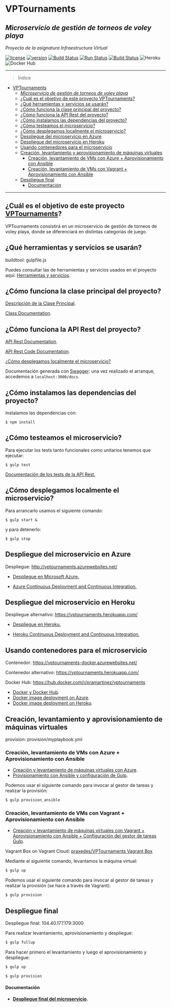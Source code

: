 # VPTournaments
## *Microservicio de gestión de torneos de voley playa*

*Proyecto de la asignatura Infraestructura Virtual*

[![license](https://img.shields.io/badge/license-GPLv3-brightgreen)](https://www.gnu.org/licenses/gpl-3.0.html)   [![version](https://img.shields.io/badge/version-v6.0.0-blue)](https://github.com/pramartinez/IV_project) [![Build Status](https://travis-ci.org/pramartinez/IV_project.svg?branch=master)](https://travis-ci.org/pramartinez/IV_project) [![Run Status](https://api.shippable.com/projects/5d9a289f029be100073e11e9/badge?branch=master)]() [![Build Status](https://dev.azure.com/pramtnez/VPTournaments/_apis/build/status/pramartinez.IV_project?branchName=master)](https://dev.azure.com/pramtnez/VPTournaments/_build/latest?definitionId=1&branchName=master) <!--[![Coverage Status](https://coveralls.io/repos/github/pramartinez/IV_project/badge.svg?branch=master)](https://coveralls.io/github/pramartinez/IV_project?branch=master)--> ![Heroku](https://pyheroku-badge.herokuapp.com/?app=vptournaments&style=plastic) ![Docker Hub](https://dockeri.co/image/pramartinez/vptournaments) 



___________________________________

> Índice

<!--ts-->
- [VPTournaments](#vptournaments)
  - [*Microservicio de gestión de torneos de voley playa*](#microservicio-de-gesti%c3%b3n-de-torneos-de-voley-playa)
  - [¿Cuál es el objetivo de este proyecto VPTournaments?](#%c2%bfcu%c3%a1l-es-el-objetivo-de-este-proyecto-vptournaments)
  - [¿Qué herramientas y servicios se usarán?](#%c2%bfqu%c3%a9-herramientas-y-servicios-se-usar%c3%a1n)
  - [¿Cómo funciona la clase principal del proyecto?](#%c2%bfc%c3%b3mo-funciona-la-clase-principal-del-proyecto)
  - [¿Cómo funciona la API Rest del proyecto?](#%c2%bfc%c3%b3mo-funciona-la-api-rest-del-proyecto)
  - [¿Cómo instalamos las dependencias del proyecto?](#%c2%bfc%c3%b3mo-instalamos-las-dependencias-del-proyecto)
  - [¿Cómo testeamos el microservicio?](#%c2%bfc%c3%b3mo-testeamos-el-microservicio)
  - [¿Cómo desplegamos localmente el microservicio?](#%c2%bfc%c3%b3mo-desplegamos-localmente-el-microservicio)
  - [Despliegue del microservicio en Azure](#despliegue-del-microservicio-en-azure)
  - [Despliegue del microservicio en Heroku](#despliegue-del-microservicio-en-heroku)
  - [Usando contenedores para el microservicio](#usando-contenedores-para-el-microservicio)
  - [Creación, levantamiento y aprovisionamiento de máquinas virtuales](#creaci%c3%b3n-levantamiento-y-aprovisionamiento-de-m%c3%a1quinas-virtuales)
    - [Creación, levantamiento de VMs con Azure + Aprovisionamiento con Ansible](#creaci%c3%b3n-levantamiento-de-vms-con-azure--aprovisionamiento-con-ansible)
    - [Creación, levantamiento de VMs con Vagrant + Aprovisionamiento con Ansible](#creaci%c3%b3n-levantamiento-de-vms-con-vagrant--aprovisionamiento-con-ansible)
  - [Despliegue final](#despliegue-final)
      - [Documentación](#documentaci%c3%b3n)
<!--te-->

__________________________________________


<a name="objetivo-de-este-proyecto"></a>

## ¿Cuál es el objetivo de este proyecto [VPTournaments](https://pramartinez.github.io/IV_project/descripcion_clase)?

VPTournaments consistirá en un microservicio de gestión de torneos de voley playa, donde se diferenciará en distintas categorías de juego.

<a name="herramientas-y-servicios"></a>

## ¿Qué herramientas y servicios se usarán?

buildtool: gulpfile.js

Puedes consultar las de herramientas y servicios usados en el proyecto aquí: [Herramientas y servicios](https://pramartinez.github.io/IV_project/tools_services). 


<a name="clase-principal-del-proyecto"></a>

## ¿Cómo funciona la clase principal del proyecto?

[Descripción de la Clase Principal](https://pramartinez.github.io/IV_project/descripcion_clase). 

[Class Documentation](https://pramartinez.github.io/IV_project/vpt-doc/mainClass.html).

<a name="API-proyecto"></a>

## ¿Cómo funciona la API Rest del proyecto?

[API Rest Documentation](https://pramartinez.github.io/IV_project/api_doc).

[API Rest Code Documentation](https://pramartinez.github.io/IV_project/api-doc/index.html).

[¿Cómo desplegamos localmente el microservicio?](#desplegamos-microservicio) 

Documentación generada con [Swagger](https://swagger.io/): una vez realizado el arranque, accedemos a ```localhost:3000/docs```.


<a name="instalamos-la-clase-del-proyecto"></a>  

## ¿Cómo instalamos las dependencias del proyecto?

Instalamos las dependencias con:

    $ npm install

<a name="testeamos"></a>  

## ¿Cómo testeamos el microservicio?

Para ejecutar los tests tanto funcionales como unitarios tenemos que ejecutar:

    $ gulp test

[Documentación de los tests de la API Rest.](https://pramartinez.github.io/IV_project/tests_funcionales_doc)

<a name="desplegamos-microservicio"></a>

## ¿Cómo desplegamos localmente el microservicio?

Para arrancarlo usamos el siguiente comando:

    $ gulp start &

y para detenerlo:

    $ gulp stop

## Despliegue del microservicio en Azure

<a name="desplegamos-azure"></a>

Despliegue: http://vptournaments.azurewebsites.net/

- [Despliegue en Microsoft Azure.](https://pramartinez.github.io/IV_project/azure_deployment)

- [Azure Continuous Deployment and Continuous Integration.](https://pramartinez.github.io/IV_project/azure_continuous_deploy)


## Despliegue del microservicio en Heroku

<a name="desplegamos-heroku"></a>

Despliegue alternativo: https://vptournaments.herokuapp.com/

- [Despliegue en Heroku.](https://pramartinez.github.io/IV_project/heroku_deployment)
  
- [Heroku Continuous Deployment and Continuous Integration.](https://pramartinez.github.io/IV_project/heroku_continuous_deploy)


## Usando contenedores para el microservicio

<a name="docker"></a>

Contenedor: https://vptournaments-docker.azurewebsites.net/

Contenedor alternativo: https://vptournaments.herokuapp.com/

Docker Hub: https://hub.docker.com/r/pramartinez/vptournaments

- [Docker y Docker Hub](https://pramartinez.github.io/IV_project/docker_steps).  
- [Docker image deployment on Azure](https://pramartinez.github.io/IV_project/docker_azure). 
- [Docker image deployment on Heroku](https://pramartinez.github.io/IV_project/docker_heroku).

## Creación, levantamiento y aprovisionamiento de máquinas virtuales

provision: provision/myplaybook.yml

### Creación, levantamiento de VMs con Azure + Aprovisionamiento con Ansible
 
- [Creación y levantamiento de máquinas virtuales con Azure](https://pramartinez.github.io/IV_project/vm_creation).   
- [Provisionamiento con Ansible y configuración de Gulp](https://pramartinez.github.io/IV_project/ansible_doc).  

Podemos usar el siguiente comando para invocar al gestor de tareas y realizar la provisión:

```bash
$ gulp provision_ansible
```

### Creación, levantamiento de VMs con Vagrant + Aprovisionamiento con Ansible

- [Creación y levantamiento de máquinas virtuales con Vagrant + Aprovisionamiento con Ansible + Configuración del gestor de tareas Gulp](https://pramartinez.github.io/IV_project/vagrant_doc).   

Vagrant Box on Vagrant Cloud: [praxedes/VPTournaments Vagrant Box](https://app.vagrantup.com/praxedes/boxes/VPTournaments)

Mediante el siguiente comando, levantamos la máquina virtual:

```bash
$ gulp up
```

Podemos usar el siguiente comando para invocar al gestor de tareas y realizar la provisión (se hace a través de Vagrant):

```bash
$ gulp provision
```



## Despliegue final

Despliegue final: 104.40.177.179:3000

Para realizar levantamiento, aprovisionamiento y despliegue:

```bash
$ gulp fullup
```

Para hacer primero el levantamiento y luego el aprovisionamiento y despliegue:

```bash
$ gulp up
```

```bash
$ gulp provision
```

#### Documentación
- **[Despliegue final del microservicio](https://pramartinez.github.io/IV_project/despliegue_final).**   




